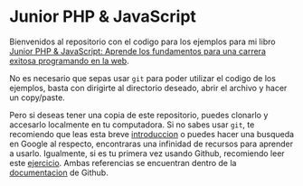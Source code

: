 # Junior PHP & JavaScript

Bienvenidos al repositorio con el codigo para los ejemplos para mi libro [Junior PHP & JavaScript: Aprende los fundamentos para una carrera exitosa programando en la web](https://a.co/d/7FJZCVk).

No es necesario que sepas usar `git` para poder utilizar el codigo de los ejemplos, basta con dirigirte al directorio deseado, abrir el archivo y hacer un copy/paste.

Pero si deseas tener una copia de este repositorio, puedes clonarlo y accesarlo localmente en tu computadora. Si no sabes usar `git`, te recomiendo que leas esta breve [introduccion](https://docs.github.com/es/get-started/quickstart/set-up-git) o puedes hacer una busqueda en Google al respecto, encontraras una infinidad de recursos para aprender a usarlo. Igualmente, si es tu primera vez usando Github, recomiendo leer este [ejercicio](https://docs.github.com/es/get-started/quickstart/hello-world). Ambas referencias se encuentran dentro de la [documentacion](https://docs.github.com/es) de Github.
